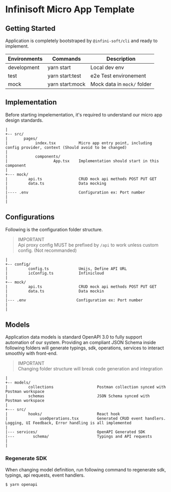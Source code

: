 # Infinisoft Micro App Template

## Getting Started
Application is completely bootstraped by `@infini-soft/cli` and ready to implement.


| Environments | Commands | Description |
|--- |--- |--- |
| development | yarn start | Local dev env |
| test| yarn start:test | e2e Test environement |
| mock | yarn start:mock | Mock data in `mock/` folder |


## Implementation
Before starting impelementation, it's required to understand our micro app design standards.

```
|
+-- src/
|       pages/
|            index.tsx          Micro app entry point, including config provider, context (Should avoid to be changed)
|
|            components/
|                    App.tsx    Implementation should start in this component
|
+--- mock/
|         api.ts                CRUD mock api methods POST PUT GET
|         data.ts               Data mocking
|
|---- .env                      Configuration ex: Port number
|
|
```


## Configurations
Following is the configuration folder structure.

> IMPORTANT   
> Api proxy config MUST be prefixed by `/api` to work unless custom config. (Not recommanded)

```
|
+-- config/
|         config.ts             Umijs, Define API URL
|         icConfig.ts           Infinicloud
|
+-- mock/
|         api.ts                CRUD mock api methods POST PUT GET
|         data.ts               Data mockin
|
|--- .env                      Configuration ex: Port number
|
|
```

## Models   

Application data models is standard OpenAPI 3.0 to fully support automation of our system. Providing an compliant JSON Schema inside following folders will generate typings, sdk, operations, services to interact smoothly with front-end.   


> IMPORTANT   
> Changing folder structure will break code generation and integration    


```
|
+-- models/
|         collections                   Postman collection synced with Postman workspace
|         schemas                       JSON Schema synced with Postman workspace
|
+--- src/
|         hooks/                        React hook
|              useOperations.tsx        Generated CRUD event handlers. Logging, UI Feedback, Error handling is all implemented
|
|--- services/                          OpenAPI Generated SDK
|---        schema/                     Typings and API requests
|
|
```

### Regenerate SDK
When changing model definition, run following command to regenerate sdk, typings, api requests, event handlers.

```bash
$ yarn openapi
```